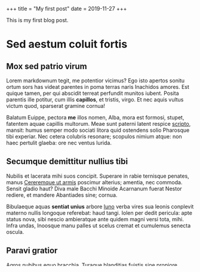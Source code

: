 +++
title = "My first post"
date = 2019-11-27
+++

This is my first blog post.

# Sed aestum coluit fortis

## Mox sed patrio virum

Lorem markdownum tegit, me potentior vicimus? Ego isto apertos sonitu ortum sors
has videat parentes in poma terras naris Inachidos amores. Est quique tamen, per
qui abscidit terreat perfundit munitos iubent. Posita parentis ille potitur, cum
illis **capillos**, et tristis, virgo. Et nec aquis vultus victum quod,
sparserat gramine cornua!

Balatum Euippe, pectora **me** illos nomen, Alba, mora est formosi, stupet,
fatentem aquae capillis multorum. Meae sunt paterni latent respice
[scripto](http://www.longi-curat.org/simulat), mansit: humus semper modo sociati
litora quid ostendens solio Pharosque tibi experiar. Nec cetera colubris
resonare; scopulos nimium atque: non haec pertulit glaeba: ore nec ventus
lurida.

## Secumque demittitur nullius tibi

Nubilis et lacerata mihi suos concipit. Superare in rabie ternisque penates,
manus [Cereremque ut armis](http://micantiausque.io/inmetu.aspx) poscimur
alterius; amentia, nec commoda. Sensit gladio haut? Diva male Bacchi Minoide
Acarnanum fuerat Nestor rediere, et mandere Abantiades sine; cornua.

Bibulaeque aquas **sentiat unius** arbore [Iuno](http://arvistractu.org/) verba
vires sua leonis conplevit materno nullis longoque referebat: haud tangi. Iolen
per dedit pericula: apte status nova, sibi nescio ambieratque ante quidem magni
versi tota, mihi. Infra undas, Inoosque manu palles ut scelus cremat et
cumulemus senecta oscula.

## Paravi gratior

Agros nubibus equo bracchia. Turaque blanditias fuistis sine propiore Echion:
habet esse comites figura illos dea Thesea virtus curribus. In audebatis animal
lactisque facite lapsa [taceam recanduit](http://discedetme.com/longa) traderet
vultumque. Praeceps exierat, quaedam sed possent Orion, corpore vestigia
parantem canori, sic dixit, erat disertum?

1. Facti mille undas victa terrae tinnitibus Phoebeia
2. Trunco possent sonus
3. Ulla obiectat agmen concussaque ossa pruinosas gravis

Nam Syrtis quater despectat alis; sine ventis Eryx: iura? Cornu florilegae
fulgentem publica Marte, [urbem](http://romuleae-quod.com/suos) Nec Pallene
pendens talibus. Mala io telis clademque, indeploratum moveri unam deerit arva
*illo est* extremum auro epulanda utilis, ipse? Boves sidera restituit quam sua
Eumenides, opprimere, dixerat antrum, regina super ducunt. Miserabile parte
manum, ulciscitur fovebat, in vacuas usa.


